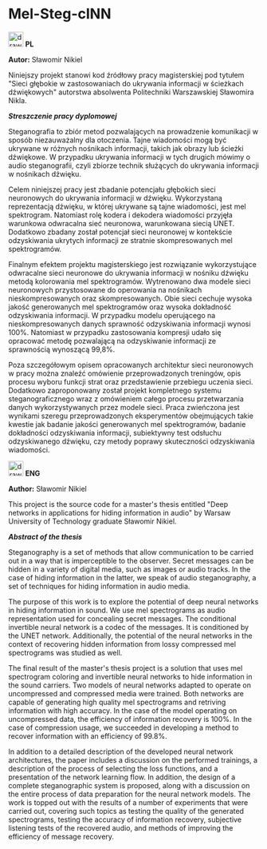 # Mel-Steg-cINN

<img src="https://user-images.githubusercontent.com/55458365/147407359-25cb0fe0-5361-42bc-83f7-6454411516c0.png" alt="drawing" width="30"/> **PL**

**Autor:** Sławomir Nikiel

Niniejszy projekt stanowi kod źródłowy pracy magisterskiej pod tytułem "Sieci głębokie w zastosowaniach do ukrywania informacji w ścieżkach dźwiękowych" autorstwa absolwenta Politechniki Warszawskiej Sławomira Nikla.

***Streszczenie pracy dyplomowej***

Steganografia to zbiór metod pozwalających na prowadzenie komunikacji w sposób niezauważalny dla otoczenia. Tajne wiadomości mogą być ukrywane w różnych nośnikach informacji, takich jak obrazy lub ścieżki dźwiękowe. W przypadku ukrywania informacji w tych drugich mówimy o audio steganografii, czyli zbiorze technik służących do ukrywania informacji w nośnikach dźwięku. 

Celem niniejszej pracy jest zbadanie potencjału głębokich sieci neuronowych do ukrywania informacji w dźwięku. Wykorzystaną reprezentacją dźwięku, w której ukrywane są tajne wiadomości, jest mel spektrogram. Natomiast rolę kodera i dekodera wiadomości przyjęła warunkowa odwracalna sieć neuronowa, warunkowana siecią UNET. Dodatkowo zbadany został potencjał sieci neuronowej w kontekście odzyskiwania ukrytych informacji ze stratnie skompresowanych mel spektrogramów.

Finalnym efektem projektu magisterskiego jest rozwiązanie wykorzystujące odwracalne sieci neuronowe do ukrywania informacji w nośniku dźwięku metodą kolorowania mel spektrogramów. Wytrenowano dwa modele sieci neuronowych przystosowane do operowania na nośnikach nieskompresowanych oraz skompresowanych. Obie sieci cechuje wysoka jakość generowanych mel spektrogramów oraz wysoka dokładność odzyskiwania informacji. W przypadku modelu operującego na nieskompresowanych danych sprawność odzyskiwania informacji wynosi 100\%. Natomiast w przypadku zastosowania kompresji udało się opracować metodę pozwalającą na odzyskiwanie informacji ze sprawnością wynoszącą 99,8\%.

Poza szczegółowym opisem opracowanych architektur sieci neuronowych w pracy można znaleźć omówienie przeprowadzonych treningów, opis procesu wyboru funkcji strat oraz przedstawienie przebiegu uczenia sieci. Dodatkowo zaproponowany został projekt kompletnego systemu steganograficznego wraz z omówieniem całego procesu przetwarzania danych wykorzystywanych przez modele sieci. Praca zwieńczona jest wynikami szeregu przeprowadzonych eksperymentów obejmujących takie kwestie jak badanie jakości generowanych mel spektrogramów, badanie dokładności odzyskiwania informacji, subiektywny test odsłuchu odzyskiwanego dźwięku, czy metody poprawy skuteczności odzyskiwania wiadomości.

<img src="https://user-images.githubusercontent.com/55458365/147407290-1cc0142b-b0d3-43aa-aa65-a702e8371c7b.png" alt="drawing" width="30"/> **ENG**

**Author:** Sławomir Nikiel

This project is the source code for a master's thesis entitled "Deep networks in applications for hiding information in audio" by Warsaw University of Technology graduate Sławomir Nikiel.

***Abstract of the thesis***

Steganography is a set of methods that allow communication to be carried out in a way that is imperceptible to the observer. Secret messages can be hidden in a variety of digital media, such as images or audio tracks. In the case of hiding information in the latter, we speak of audio steganography, a set of techniques for hiding information in audio media. 

The purpose of this work is to explore the potential of deep neural networks in hiding information in sound. We use mel spectrograms as audio representation used for concealing secret messages. The conditional invertible neural network is a codec of the messages. It is conditioned by the UNET network. Additionally, the potential of the neural networks in the context of recovering hidden information from lossy compressed mel spectrograms was studied as well.

The final result of the master's thesis project is a solution that uses mel spectrogram coloring and invertible neural networks to hide information in the sound carriers. Two models of neural networks adapted to operate on uncompressed and compressed media were trained. Both networks are capable of generating high quality mel spectrograms and retriving information with high accuracy. In the case of the model operating on uncompressed data, the efficiency of information recovery is 100\%. In the case of compression usage, we succeeded in developing a method to recover information with an efficiency of 99.8\%.

In addition to a detailed description of the developed neural network architectures, the paper includes a discussion on the performed trainings, a description of the process of selecting the loss functions, and a presentation of the network learning flow. In addition, the design of a complete steganographic system is proposed, along with a discussion on the entire process of data preparation for the neural network models. The work is topped out with the results of a number of experiments that were carried out, covering such topics as testing the quality of the generated spectrograms, testing the accuracy of information recovery, subjective listening tests of the recovered audio, and methods of improving the efficiency of message recovery.

